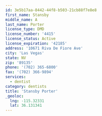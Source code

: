 ```yaml
---
id: 3e5b17aa-8442-44f8-b503-21cb88f7e8e8
first_name: Stansby
middle_name: A
last_name: Porter
license_type: DMD
license_number: '4415'
license_status: Active
license_expiration: '42185'
address: '10671 Riva De Fiore Ave'
city: 'Las Vegas'
state: NV
zip: '89135'
phone: '(702) 365-6800'
fax: '(702) 366-9894'
services:
  - dentist
category: dentists
title: 'Stansby Porter'
_geoloc:
  lng: -115.32331
  lat: 36.131341
---
```

